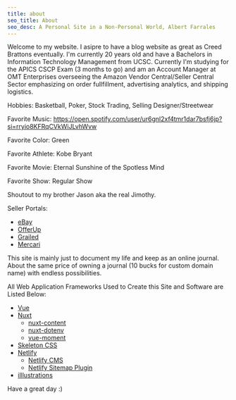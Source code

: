 ```yaml
---
title: about
seo_title: About
seo_desc: A Personal Site in a Non-Personal World, Albert Farrales
---
```


Welcome to my website. I asipre to have a blog website as great as Creed Brattons eventually. I'm currently 20 years old and have a Bachelors in Information Technology Management from UCSC. Currently I'm studying for the APICS CSCP Exam (3 months to go) and am an Account Manager at OMT Enterprises overseeing the Amazon Vendor Central/Seller Central Sector emphasizing on order fullfillment, advertising analytics, and shipping logistics.

  Hobbies: Basketball, Poker, Stock Trading, Selling Designer/Streetwear
  
  Favorite Music: https://open.spotify.com/user/ur6gnl2xf4tmr1dar7bsfj6jp?si=rryio8KFRqCVkWiJLvhWvw 
 
  Favorite Color: Green
  
  Favorite Athlete: Kobe Bryant
  
  Favorite Movie: Eternal Sunshine of the Spotless Mind
  
  Favorite Show: Regular Show
  
  Shoutout to my brother Jason aka the real Jimothy.
  
  Seller Portals:
  
  - [eBay](https://www.ebay.com/usr/alberfarra)
  - [OfferUp](https://offerup.com/p/3671862/)
  - [Grailed](https://www.grailed.com/albertfarrales)
  - [Mercari](https://www.mercari.com/u/494220838/)
  
This site is mainly just to document my life and keep as an online journal. About the same price of owning a journal (10 bucks for custom domain name) with endless possibilities.

All Web Application Frameworks Used to Create this Site and Software are Listed Below:


- [Vue](https://vuejs.org/)
- [Nuxt](https://nuxtjs.org/)
    - [nuxt-content](https://content.nuxtjs.org/)
    - [nuxt-dotenv](https://github.com/nuxt-community/dotenv-module)
    - [vue-moment](https://github.com/brockpetrie/vue-moment)
- [Skeleton CSS](http://getskeleton.com/)
- [Netlify](https://www.netlify.com/)
    - [Netlify CMS](https://www.netlifycms.org/)
    - [Netlify Sitemap Plugin](https://github.com/netlify-labs/netlify-plugin-sitemap)
- [illlustrations](https://illlustrations.co/)

Have a great day :)

